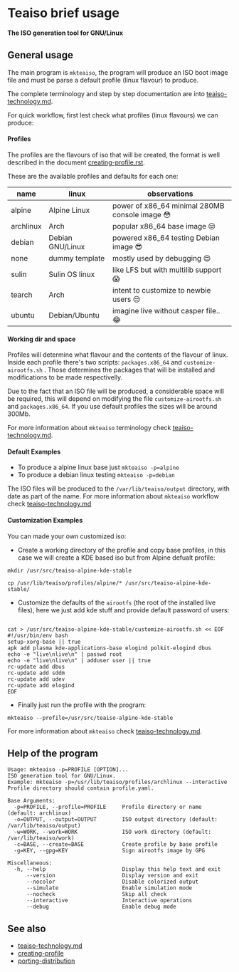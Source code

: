 Teaiso brief usage
==================

**The ISO generation tool for GNU/Linux**

##  General usage

The main program is `mkteaiso`, the program will produce an ISO boot image file and must be parse a default profile (linux flavour) to produce. 

The complete terminology and step by step documentation are into [teaiso-technology.md](teaiso-technology.md).

For quick workflow, first lest check what profiles (linux flavours) we can produce:

#### Profiles

The profiles are the flavours of iso that will be created, the format is well described in the document [creating-profile.rst](creating-profile.rst).

These are the available profiles and defaults for each one:

| name         | linux            | observations                 |
| ------------ | ---------------- | ---------------------------- |
| alpine       | Alpine Linux     | power of x86_64 minimal 280MB console image 😳 |
| archlinux    | Arch             | popular x86_64 base image 😒 |
| debian       | Debian GNU/Linux | powered x86_64 testing Debian image 😎  |
| none         | dummy template   | mostly used by debugging 😍 |
| sulin        | Sulin OS linux   | like LFS but with multilib support 😱 |
| tearch       | Arch             | intent to customize to newbie users 😒 |
| ubuntu       | Debian/Ubuntu    | imagine live without casper file.. 😂 |

#### Working dir and space

Profiles will determine what flavour and the contents of the flavour of linux. Inside each profile there's two scripts: `packages.x86_64` and `customize-airootfs.sh` . Those determines the packages that will be installed and modifications to be made respectivelly.

Due to the fact that an ISO file will be produced, a considerable space will be required, this will depend on modifying the file `customize-airootfs.sh` and `packages.x86_64`. If you use default profiles the sizes will be around 300Mb.

 For more information about `mkteaiso` terminology check [teaiso-technology.md](teaiso-technology.md).

#### Default Examples

* To produce a alpine linux base just `mkteaiso -p=alpine`
* To produce a debian linux testing `mkteaiso -p=debian`

The ISO files will be produced to the `/var/lib/teaiso/output` directory, with date as part of the name. For more information about `mkteaiso` workflow check [teaiso-technology.md](teaiso-technology.md)

#### Customization Examples

You can made your own customized iso:

* Create a working directory of the profile and copy base profiles, in this case we will create a KDE based iso but from Alpine defualt profile:

```
mkdir /usr/src/teaiso-alpine-kde-stable

cp /usr/lib/teaiso/profiles/alpine/* /usr/src/teaiso-alpine-kde-stable/
```

* Customize the defaults of the `airootfs` (the root of the installed live files), here we just add kde stuff and provide default password of users:

```

cat > /usr/src/teaiso-alpine-kde-stable/customize-airootfs.sh << EOF
#!/usr/bin/env bash
setup-xorg-base || true
apk add plasma kde-applications-base elogind polkit-elogind dbus
echo -e "live\nlive\n" | passwd root
echo -e "live\nlive\n" | adduser user || true
rc-update add dbus
rc-update add sddm
rc-update add udev
rc-update add elogind
EOF
```

* Finally just run the profile with the program:

```
mkteaiso --profile=/usr/src/teaiso-alpine-kde-stable
```

 For more information about `mkteaiso` check [teaiso-technology.md](teaiso-technology.md).

## Help of the program

```
Usage: mkteaiso -p=PROFILE [OPTION]...
ISO generation tool for GNU/Linux.
Example: mkteaiso -p=/usr/lib/teaiso/profiles/archlinux --interactive
Profile directory should contain profile.yaml.

Base Arguments:
  -p=PROFILE, --profile=PROFILE     Profile directory or name (default: archlinux)
  -o=OUTPUT, --output=OUTPUT        ISO output directory (default: /var/lib/teaiso/output)
  -w=WORK, --work=WORK              ISO work directory (default: /var/lib/teaiso/work)
  -c=BASE, --create=BASE            Create profile by base profile
  -g=KEY, --gpg=KEY                 Sign airootfs image by GPG

Miscellaneous:
  -h, --help                        Display this help text and exit
      --version                     Display version and exit
      --nocolor                     Disable colorized output
      --simulate                    Enable simulation mode
      --nocheck                     Skip all check
      --interactive                 Interactive operations
      --debug                       Enable debug mode
```

## See also

* [teaiso-technology.md](teaiso-technology.md)
* [creating-profile](creating-profile.rst)
* [porting-distribution](porting-distribution.rst)

